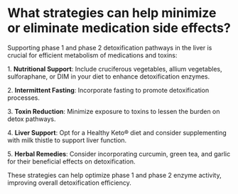 # What strategies can help minimize or eliminate medication side effects?

Supporting phase 1 and phase 2 detoxification pathways in the liver is crucial for efficient metabolism of medications and toxins:

1\. **Nutritional Support**: Include cruciferous vegetables, allium vegetables, sulforaphane, or DIM in your diet to enhance detoxification enzymes.

2\. **Intermittent Fasting**: Incorporate fasting to promote detoxification processes.

3\. **Toxin Reduction**: Minimize exposure to toxins to lessen the burden on detox pathways.

4\. **Liver Support**: Opt for a Healthy Keto® diet and consider supplementing with milk thistle to support liver function.

5\. **Herbal Remedies**: Consider incorporating curcumin, green tea, and garlic for their beneficial effects on detoxification.

These strategies can help optimize phase 1 and phase 2 enzyme activity, improving overall detoxification efficiency.